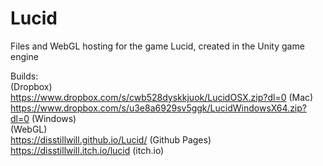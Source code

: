 # Lucid
Files and WebGL hosting for the game Lucid, created in the Unity game engine

Builds: <br/>
(Dropbox)
<br/>
https://www.dropbox.com/s/cwb528dyskkjuok/LucidOSX.zip?dl=0 (Mac) <br/>
https://www.dropbox.com/s/u3e8a6929sv5ggk/LucidWindowsX64.zip?dl=0 (Windows) <br/>
(WebGL) <br/>
https://disstillwill.github.io/Lucid/ (Github Pages) <br/>
https://disstillwill.itch.io/lucid (itch.io)
